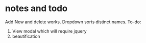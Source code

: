 #  notes and todo
Add New and delete works.
Dropdown sorts distinct  names.
To-do:
1. View modal which will require jquery
2. beautification